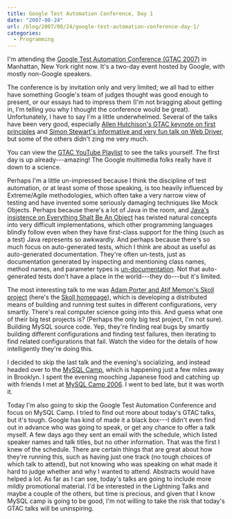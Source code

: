 ```yaml
---
title: Google Test Automation Conference, Day 1
date: "2007-08-24"
url: /blog/2007/08/24/google-test-automation-conference-day-1/
categories:
  - Programming
---
```

I'm attending the [Google Test Automation Conference (GTAC 2007)](http://googletesting.blogspot.com/) in Manhattan, New York right now. It's a two-day event hosted by Google, with mostly non-Google speakers.

The conference is by invitation only and very limited; we all had to either have something Google's team of judges thought was good enough to present, or our essays had to impress them (I'm not bragging about getting in, I'm telling you why I thought the conference would be great). Unfortunately, I have to say I'm a little underwhelmed. Several of the talks have been very good, especially [Allen Hutchison's GTAC keynote on first principles](http://www.youtube.com/watch?v=T7U6xSLfqZo&feature=PlayList&p=7D3E685B59779C16&index=0) and [Simon Stewart's informative and very fun talk on Web Driver](http://www.youtube.com/watch?v=tGu1ud7hk5I&feature=PlayList&p=7D3E685B59779C16&index=1), but some of the others didn't zing me very much.

You can view the [GTAC YouTube Playlist](http://www.youtube.com/view_play_list?p=7D3E685B59779C16) to see the talks yourself. The first day is up already---amazing! The Google multimedia folks really have it down to a science.

Perhaps I'm a little un-impressed because I think the discipline of test automation, or at least some of those speaking, is too heavily influenced by Extreme/Agile methodologies, which often take a very narrow view of testing and have invented some seriously damaging techniques like Mock Objects. Perhaps because there's a lot of Java in the room, and [Java's insistence on Everything Shalt Be An Object](http://steve-yegge.blogspot.com/2006/03/execution-in-kingdom-of-nouns.html) has twisted natural concepts into very difficult implementations, which other programming languages blindly follow even when they have first-class support for the thing (such as a test) Java represents so awkwardly. And perhaps because there's so much focus on auto-generated tests, which I think are about as useful as auto-generated documentation. They're often un-tests, just as documentation generated by inspecting and mentioning class names, method names, and parameter types is [un-documentation](http://www.codinghorror.com/blog/archives/000451.html). Not that auto-generated tests don't have a place in the world---they do---but it's limited.

The most interesting talk to me was [Adam Porter and Atif Memon's Skoll project](http://www.youtube.com/watch?v=OiE9zRPD6ps&feature=PlayList&p=7D3E685B59779C16&index=4) (here's the [Skoll homepage](http://www.cs.umd.edu/projects/skoll/)), which is developing a distributed means of building and running test suites in different configurations, very smartly. There's real computer science going into this. And guess what one of their big test projects is? (Perhaps the only big test project, I'm not sure). Building MySQL source code. Yep, they're finding real bugs by smartly building different configurations and finding test failures, then iterating to find related configurations that fail. Watch the video for the details of how intelligently they're doing this.

I decided to skip the last talk and the evening's socializing, and instead headed over to the [MySQL Camp](http://www.mysqlcamp.org/), which is happening just a few miles away in Brooklyn. I spent the evening mooching Japanese food and catching up with friends I met at [MySQL Camp 2006](/blog/2006/11/15/mysql-camp-2006/). I went to bed late, but it was worth it.

Today I'm also going to skip the Google Test Automation Conference and focus on MySQL Camp. I tried to find out more about today's GTAC talks, but it's tough. Google has kind of made it a black box---I didn't even find out in advance who was going to speak, or get any chance to offer a talk myself. A few days ago they sent an email with the schedule, which listed speaker names and talk titles, but no other information. That was the first I knew of the schedule. There are certain things that are great about how they're running this, such as having just one track (no tough choices of which talk to attend), but not knowing who was speaking on what made it hard to judge whether and why I wanted to attend. Abstracts would have helped a lot. As far as I can see, today's talks are going to include more mildly promotional material. I'd be interested in the Lightning Talks and maybe a couple of the others, but time is precious, and given that I know MySQL camp is going to be good, I'm not willing to take the risk that today's GTAC talks will be uninspiring.


